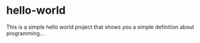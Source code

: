 # hello-world
This is a simple hello world project that shows you a simple definition about programming...
